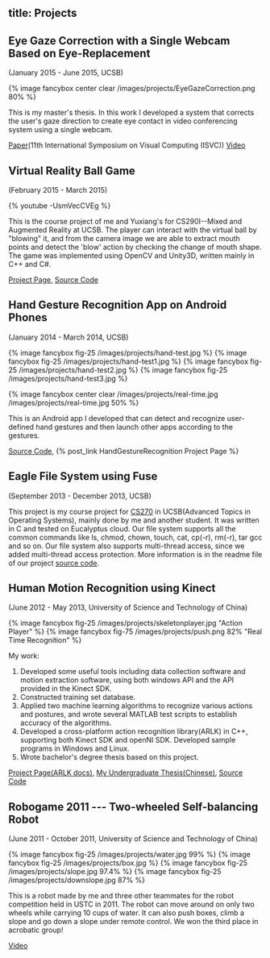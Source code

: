 title: Projects
---

## Eye Gaze Correction with a Single Webcam Based on Eye-Replacement
(January 2015 - June 2015, UCSB)

{% image fancybox center clear /images/projects/EyeGazeCorrection.png 80% %}

This is my master's thesis. In this work I developed a system that corrects the user's gaze direction to create eye contact in video conferencing system using a single webcam.

[Paper](http://www.ece.ucsb.edu/~kuochin/homepage/papers/ISVC_2015.pdf)(11th International Symposium on Visual Computing (ISVC))
[Video](http://www.ece.ucsb.edu/~kuochin/homepage/videos/ISVC15_demo.avi)

## Virtual Reality Ball Game
(February 2015 - March 2015)

{% youtube -UsmVecCVEg %}

This is the course project of me and Yuxiang's for CS290I--Mixed and Augmented Reality at UCSB. The player can interact with the virtual ball by "blowing" it, and from the camera image we are able to extract mouth points and detect the 'blow' action by checking the change of mouth shape. The game was implemented using OpenCV and Unity3D, written mainly in C++ and C#.

[Project Page](http://eaglesky.github.io/VRBallGame/), [Source Code](https://github.com/eaglesky/VRBallGame)

## Hand Gesture Recognition App on Android Phones
(January 2014 - March 2014, UCSB)

{% image fancybox fig-25 /images/projects/hand-test.jpg %}
{% image fancybox fig-25 /images/projects/hand-test1.jpg %}
{% image fancybox fig-25 /images/projects/hand-test2.jpg %}
{% image fancybox fig-25 /images/projects/hand-test3.jpg %}

{% image fancybox center clear /images/projects/real-time.jpg /images/projects/real-time.jpg 50% %}

This is an Android app I developed that can detect and recognize user-defined hand gestures and then launch other apps according to the gestures. 

[Source Code](https://github.com/eaglesky/HandGestureApp), {% post_link HandGestureRecognition Project Page %}

## Eagle File System using Fuse
(September 2013 - December 2013, UCSB)

This project is my course project for [CS270](http://cs.ucsb.edu/~rich/class/cs270/) in UCSB(Advanced Topics in Operating Systems), mainly done by me and another student. It was written in C and tested on Eucalyptus cloud. Our file system supports all the common commands like ls, chmod, chown, touch, cat, cp(-r), rm(-r), tar gcc and so on. Our file system also supports multi-thread access, since we added multi-thread access protection. More information is in the readme file of our project [source code](https://github.com/eaglesky/eagle_fs). 

## Human Motion Recognition using Kinect
(June 2012 - May 2013, University of Science and Technology of China)

{% image fancybox fig-25 /images/projects/skeletonplayer.jpg "Action Player" %}
{% image fancybox fig-75 /images/projects/push.png 82% "Real Time Recognition" %}

My work:

 1. Developed some useful tools including data collection software and motion extraction software, using both windows API and the API provided in the Kinect SDK.
 2. Constructed training set database.
 3. Applied two machine learning algorithms to recognize various actions and postures, and wrote several MATLAB test scripts to establish accuracy of the algorithms.
 4. Developed a cross-platform action recognition library(ARLK) in C++, supporting both Kinect SDK and openNI SDK. Developed sample programs in Windows and Linux.
 5. Wrote bachelor's degree thesis based on this project.

[Project Page(ARLK docs)](/ARLK_html/index.html), [My Undergraduate Thesis(Chinese)](/downloads/GradPaper_Allen.pdf), [Source Code](https://github.com/eaglesky/ARLK)


## Robogame 2011 --- Two-wheeled Self-balancing Robot
(June 2011 - October 2011, University of Science and Technology of China)

{% image fancybox fig-25 /images/projects/water.jpg 99% %}
{% image fancybox fig-25 /images/projects/box.jpg %}
{% image fancybox fig-25 /images/projects/slope.jpg 97.4% %}
{% image fancybox fig-25 /images/projects/downslope.jpg 87% %}


This is a robot made by me and three other teammates for the robot competition held in USTC in 2011. The robot can move around on only two wheels while carrying 10 cups of water. It can also push boxes, climb a slope and go down a slope under remote control. We won the third place in acrobatic group!

[Video](http://youtu.be/eJRyVsEaUSs)